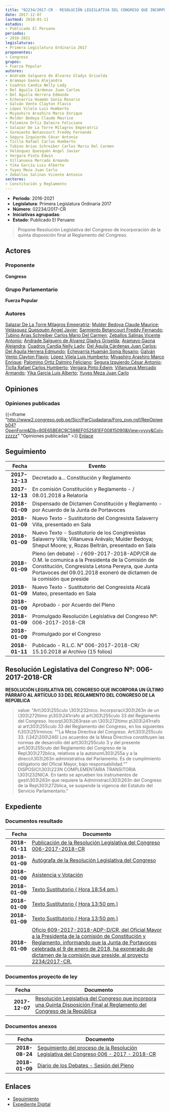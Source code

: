 ```yaml
---
title: "02234/2017-CR - RESOLUCIÓN LEGISLATIVA DEL CONGRESO QUE INCORPORA UNA QUINTA DISPOSICIÓN FINAL AL REGLAMENTO DEL CONGRESO DE LA REPÚBLICA"
date: 2017-12-07
lastmod: 2018-01-11
estados:
- Publicado El Peruano
periodos:
- 2016-2021
legislaturas:
- Primera Legislatura Ordinaria 2017
proponentes:
- Congreso
grupos:
- Fuerza Popular
autores:
- Andrade Salguero de Álvarez Gladys Griselda
- Aramayo Gaona Alejandra
- Cuadros Candia Nelly Lady
- Del Águila Cárdenas Juan Carlos
- Del Águila Herrera Edmundo
- Echevarría Huamán Sonia Rosario
- Galván Vento Clayton Flavio
- López Vilela Luis Humberto
- Miyashiro Arashiro Marco Enrique
- Mulder Bedoya Claude Maurice
- Palomino Ortiz Dalmiro Feliciano
- Salazar De La Torre Milagros Emperatriz
- Sarmiento Betancourt Freddy Fernando
- Segura Izquierdo César Antonio
- Ticlla Rafael Carlos Humberto
- Tubino Arias Schreiber Carlos Mario Del Carmen
- Velásquez Quesquén Angel Javier
- Vergara Pinto Edwin
- Villanueva Mercado Armando
- Yika García Luis Alberto
- Yuyes Meza Juan Carlo
- Zeballos Salinas Vicente Antonio
sectores:
- Constitución y Reglamento
---
```

- **Periodo**: 2016-2021
- **Legislatura**: Primera Legislatura Ordinaria 2017
- **Número**: 02234/2017-CR
- **Iniciativas agrupadas**: 
- **Estado**: Publicado El Peruano

> Propone Resolución Legislativa del Congreso de incorporación de la quinta disposición final al Reglamento del Congreso.


## Actores

### Proponente

**Congreso**

### Grupo Parlamentario

**Fuerza Popular**

### Autores

[Salazar De La Torre Milagros Emperatriz](mailto:mailto:msalazard@congreso.gob.pe); [Mulder Bedoya Claude Maurice](mailto:mailto:mmulder@congreso.gob.pe); [Velásquez Quesquén Angel Javier](mailto:mailto:jvelasquezq@congreso.gob.pe); [Sarmiento Betancourt Freddy Fernando](mailto:mailto:fsarmiento@congreso.gob.pe); [Tubino Arias Schreiber Carlos Mario Del Carmen](mailto:mailto:ctubino@congreso.gob.pe); [Zeballos Salinas Vicente Antonio](mailto:mailto:vzeballos@congreso.gob.pe); [Andrade Salguero de Álvarez Gladys Griselda](mailto:mailto:gandrade@congreso.gob.pe); [Aramayo Gaona Alejandra](mailto:mailto:maramayo@congreso.gob.pe); [Cuadros Candia Nelly Lady](mailto:mailto:ncuadros@congreso.gob.pe); [Del Águila Cárdenas Juan Carlos](mailto:mailto:jdelaguila@congreso.gob.pe); [Del Águila Herrera Edmundo](mailto:mailto:edelaguila@congreso.gob.pe); [Echevarría Huamán Sonia Rosario](mailto:mailto:sechevarria@congreso.gob.pe); [Galván Vento Clayton Flavio](mailto:mailto:cgalvan@congreso.gob.pe); [López Vilela Luis Humberto](mailto:mailto:llopezv@congreso.gob.pe); [Miyashiro Arashiro Marco Enrique](mailto:mailto:mmiyashiro@congreso.gob.pe); [Palomino Ortiz Dalmiro Feliciano](mailto:mailto:dfpalomino@congreso.gob.pe); [Segura Izquierdo César Antonio](mailto:mailto:csegura@congreso.gob.pe); [Ticlla Rafael Carlos Humberto](mailto:mailto:cticlla@congreso.gob.pe); [Vergara Pinto Edwin](mailto:mailto:evergara@congreso.gob.pe); [Villanueva Mercado Armando](mailto:mailto:avillanuevam@congreso.gob.pe); [Yika García Luis Alberto](mailto:mailto:lyika@congreso.gob.pe); [Yuyes Meza Juan Carlo](mailto:mailto:jyuyes@congreso.gob.pe)

## Opiniones

### Opiniones publicadas

{{<iframe "http://www2.congreso.gob.pe/Sicr/ParCiudadana/Foro_pvp.nsf/RepOpiweb04?OpenForm&Db=80E65BE8C9C598EF052581EF00815090&View=yyyy&Col=zzzzz" "Opiniones publicadas" >}}
[Enlace](http://www2.congreso.gob.pe/Sicr/ParCiudadana/Foro_pvp.nsf/RepOpiweb04?OpenForm&Db=80E65BE8C9C598EF052581EF00815090&View=yyyy&Col=zzzzz)


## Seguimiento

| Fecha | Evento |
|------:|--------|
| **2017-12-13** | Decretado a... Constitución y Reglamento |
| **2017-12-13** | En comisión Constitución y Reglamento - / 08.01.2018 a Relatoría |
| **2018-01-09** | Dispensado de Dictamen Constitución y Reglamento - por Acuerdo de la Junta de Portavoces |
| **2018-01-09** | Nuevo Texto - Sustitutorio del Congresista Salaverry Villa, presentado en Sala |
| **2018-01-09** | Nuevo Texto - Sustitutorio de los Congtresistas Salaverry Villa; Villanueva Arévalo; Mulder Bedoya; Sheput Moore; y, Rozas Beltrán, presentado en Sala |
| **2018-01-09** | Pleno (en debate) - / 609-2017-2018-ADP/CR de O.M. le comunica a la Presidenta de la Comisión de Constitución, Congresista Letona Pereyra, que Junta Portavoces del 09.01.2018 exoneró de dictamen de la comisión que preside |
| **2018-01-09** | Nuevo Texto - Sustitutorio del Congresista Alcalá Mateo, presentado en Sala |
| **2018-01-09** | Aprobado - por Acuerdo del Pleno |
| **2018-01-09** | Promulgado Resolución Legislativa del Congreso Nº: 006-2017-2018-CR |
| **2018-01-09** | Promulgado por el Congreso |
| **2018-01-11** | Publicado - R.L.C. N° 006-2017-2018-CR/ 15.10.2018 al Archivo (15 folios) |

## Resolución Legislativa del Congreso Nº: 006-2017-2018-CR

**RESOLUCIÓN LEGISLATIVA DEL CONGRESO QUE INCORPORA UN ÚLTIMO PÁRRAFO AL ARTÍCULO 33 DEL REGLAMENTO DEL CONGRESO DE LA REPÚBLICA**

> value: "Art\303\255culo \303\232nico. Incorporaci\303\263n de un \303\272ltimo p\303\241rrafo al art\303\255culo 33 del Reglamento del Congreso. Incorp\303\263rase un \303\272ltimo p\303\241rrafo al art\303\255culo 33 del Reglamento del Congreso, en los siguientes t\303\251rminos: \"\"La Mesa Directiva del Congreso. Art\303\255culo 33. (\342\200\246) Los acuerdos de la Mesa Directiva constituyen las normas de desarrollo del art\303\255culo 3 y del presente art\303\255culo del Reglamento del Congreso de la Rep\303\272blica, relativos a la autonom\303\255a y a la direcci\303\263n administrativa del Parlamento. Es de cumplimiento obligatorio del Oficial Mayor, bajo responsabilidad.\"\" DISPOSICI\303\223N COMPLEMENTARIA TRANSITORIA \303\232NICA. En tanto se aprueben los instrumentos de gesti\303\263n que requiere la Administraci\303\263n del Congreso de la Rep\303\272blica, se suspende la vigencia del Estatuto del Servicio Parlamentario."


## Expediente

### Documentos resultado

| Fecha | Documento |
|------:|-----------|
| **2018-01-11** | [Publicación de la Resolución Legislativa del Congreso 006-2017-2018-CR](http://www.leyes.congreso.gob.pe/Documentos/2016_2021/Resolucion_Legislativa_del_Congreso/RLG-006-2017-2018-CR.pdf) |
| **2018-01-09** | [Autógrafa de la Resolución Legislativa del Congreso](http://www.leyes.congreso.gob.pe/Documentos/2016_2021/Autografas/Resolucion_Legislativa_del_Congreso/AU0223420180109.pdf) |
| **2018-01-09** | [Asistencia y Votación](http://www.leyes.congreso.gob.pe/Documentos/2016_2021/Asistencia_y_Votacion/Proyectos_de_Ley/AV02234_20180109.pdf) |
| **2018-01-09** | [Texto Sustitutorio ( Hora 18:54 pm.)](http://www.leyes.congreso.gob.pe/Documentos/2016_2021/Texto_Sustitutorio/Proyectos_de_Ley/TS0223420180109_..pdf) |
| **2018-01-09** | [Texto Sustitutorio ( Hora 13:50 pm.)](http://www.leyes.congreso.gob.pe/Documentos/2016_2021/Texto_Sustitutorio/Proyectos_de_Ley/TS0223420180109.pdf) |
| **2018-01-09** | [Texto Sustitutorio ( Hora 13:50 pm.)](http://www.leyes.congreso.gob.pe/Documentos/2016_2021/Texto_Sustitutorio/Proyectos_de_Ley/TS02234_20180109.pdf) |
| **2018-01-09** | [Oficio 609-2017-2018-ADP-D/CR, del Oficial Mayor a la Presidenta de la comisión de Constitución y Reglamento, informando que la Junta de Portavoces celebrada el 9 de enero de 2018, ha exonerado de dictamen de la comisión que preside, al proyecto 2234/2017-CR.](http://www.leyes.congreso.gob.pe/Documentos/2016_2021/Oficios/Oficialia_Mayor/OFICIO-609-2017-2018-ADP-D-CR.pdf) |

### Documentos proyecto de ley

| Fecha | Documento |
|------:|-----------|
| **2017-12-07** | [Resolución Legislativa del Congreso que incorpora una Quinta Disposición Final al Reglamento del Congreso de la República](http://www.leyes.congreso.gob.pe/Documentos/2016_2021/Proyectos_de_Ley_y_de_Resoluciones_Legislativas/PL0223420171207.pdf) |

### Documentos anexos

| Fecha | Documento |
|------:|-----------|
| **2018-08-24** | [Seguimiento del proceso de la Resolución Legislativa del Congreso 006 - 2017 - 2018-CR](http://www.leyes.congreso.gob.pe/Documentos/2016_2021/Seguimiento_de_Proyectos_de_Ley/02234PL20180824.pdf) |
| **2018-01-09** | [Diario de los Debates - Sesión del Pleno](http://www2.congreso.gob.pe/Sicr/DiarioDebates/Publicad.nsf/SesionesPleno/05256D6E0073DFE905258211005D6F41/$FILE/PLO-2017-26.pdf) |

## Enlaces

- [Seguimiento](http://www2.congreso.gob.pe/Sicr/TraDocEstProc/CLProLey2016.nsf/f7fff46988ca05b1052578e100829cc7/e37256e2194d6183052581f000006cf4?OpenDocument)
- [Expediente Digital](http://www2.congreso.gob.pe/Sicr/TraDocEstProc/Expvirt_2011.nsf/visbusqptramdoc1621/02234?opendocument)

